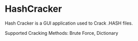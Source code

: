 # HashCracker

Hash Cracker is a GUI application used to Crack .HASH files.

Supported Cracking Methods: Brute Force, Dictionary
